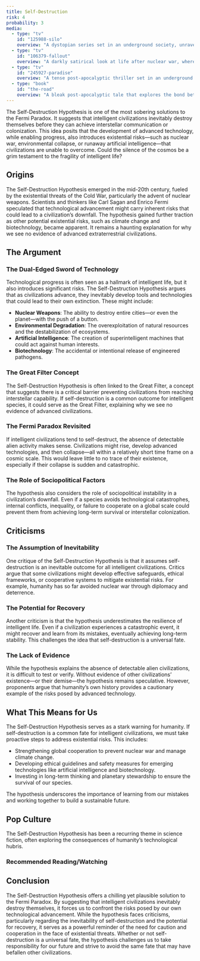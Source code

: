 ```yaml
---
title: Self-Destruction
risk: 4
probability: 3
media:
  - type: "tv"
    id: "125988-silo"
    overview: "A dystopian series set in an underground society, unraveling the secrets that keep its people confined."
  - type: "tv"
    id: "106379-fallout"
    overview: "A darkly satirical look at life after nuclear war, where survival and morality are constantly tested."
  - type: "tv"
    id: "245927-paradise"
    overview: "A tense post-apocalyptic thriller set in an underground bunker, exploring power, survival, and hidden agendas in a fractured society."
  - type: "book"
    id: "the-road"
    overview: "A bleak post-apocalyptic tale that explores the bond between father and son amid the collapse of civilization."
---
```


<script>
  import MediaGrid from "$lib/components/media/media-grid.svelte";
  let { media } = $props();
</script>

The Self-Destruction Hypothesis is one of the most sobering solutions to the Fermi Paradox. It suggests that intelligent civilizations inevitably destroy themselves before they can achieve interstellar communication or colonization. This idea posits that the development of advanced technology, while enabling progress, also introduces existential risks—such as nuclear war, environmental collapse, or runaway artificial intelligence—that civilizations are unable to overcome. Could the silence of the cosmos be a grim testament to the fragility of intelligent life?

## Origins

The Self-Destruction Hypothesis emerged in the mid-20th century, fueled by the existential threats of the Cold War, particularly the advent of nuclear weapons. Scientists and thinkers like Carl Sagan and Enrico Fermi speculated that technological advancement might carry inherent risks that could lead to a civilization’s downfall. The hypothesis gained further traction as other potential existential risks, such as climate change and biotechnology, became apparent. It remains a haunting explanation for why we see no evidence of advanced extraterrestrial civilizations.

## The Argument

### The Dual-Edged Sword of Technology

Technological progress is often seen as a hallmark of intelligent life, but it also introduces significant risks. The Self-Destruction Hypothesis argues that as civilizations advance, they inevitably develop tools and technologies that could lead to their own extinction. These might include:

- **Nuclear Weapons**: The ability to destroy entire cities—or even the planet—with the push of a button.
- **Environmental Degradation**: The overexploitation of natural resources and the destabilization of ecosystems.
- **Artificial Intelligence**: The creation of superintelligent machines that could act against human interests.
- **Biotechnology**: The accidental or intentional release of engineered pathogens.

### The Great Filter Concept

The Self-Destruction Hypothesis is often linked to the Great Filter, a concept that suggests there is a critical barrier preventing civilizations from reaching interstellar capability. If self-destruction is a common outcome for intelligent species, it could serve as the Great Filter, explaining why we see no evidence of advanced civilizations.

### The Fermi Paradox Revisited

If intelligent civilizations tend to self-destruct, the absence of detectable alien activity makes sense. Civilizations might rise, develop advanced technologies, and then collapse—all within a relatively short time frame on a cosmic scale. This would leave little to no trace of their existence, especially if their collapse is sudden and catastrophic.

### The Role of Sociopolitical Factors

The hypothesis also considers the role of sociopolitical instability in a civilization’s downfall. Even if a species avoids technological catastrophes, internal conflicts, inequality, or failure to cooperate on a global scale could prevent them from achieving long-term survival or interstellar colonization.

## Criticisms

### The Assumption of Inevitability

One critique of the Self-Destruction Hypothesis is that it assumes self-destruction is an inevitable outcome for all intelligent civilizations. Critics argue that some civilizations might develop effective safeguards, ethical frameworks, or cooperative systems to mitigate existential risks. For example, humanity has so far avoided nuclear war through diplomacy and deterrence.

### The Potential for Recovery

Another criticism is that the hypothesis underestimates the resilience of intelligent life. Even if a civilization experiences a catastrophic event, it might recover and learn from its mistakes, eventually achieving long-term stability. This challenges the idea that self-destruction is a universal fate.

### The Lack of Evidence

While the hypothesis explains the absence of detectable alien civilizations, it is difficult to test or verify. Without evidence of other civilizations’ existence—or their demise—the hypothesis remains speculative. However, proponents argue that humanity’s own history provides a cautionary example of the risks posed by advanced technology.

## What This Means for Us

The Self-Destruction Hypothesis serves as a stark warning for humanity. If self-destruction is a common fate for intelligent civilizations, we must take proactive steps to address existential risks. This includes:

- Strengthening global cooperation to prevent nuclear war and manage climate change.
- Developing ethical guidelines and safety measures for emerging technologies like artificial intelligence and biotechnology.
- Investing in long-term thinking and planetary stewardship to ensure the survival of our species.

The hypothesis underscores the importance of learning from our mistakes and working together to build a sustainable future.

## Pop Culture

The Self-Destruction Hypothesis has been a recurring theme in science fiction, often exploring the consequences of humanity’s technological hubris.

### Recommended Reading/Watching

<MediaGrid media={media} />

## Conclusion

The Self-Destruction Hypothesis offers a chilling yet plausible solution to the Fermi Paradox. By suggesting that intelligent civilizations inevitably destroy themselves, it forces us to confront the risks posed by our own technological advancement. While the hypothesis faces criticisms, particularly regarding the inevitability of self-destruction and the potential for recovery, it serves as a powerful reminder of the need for caution and cooperation in the face of existential threats. Whether or not self-destruction is a universal fate, the hypothesis challenges us to take responsibility for our future and strive to avoid the same fate that may have befallen other civilizations.
